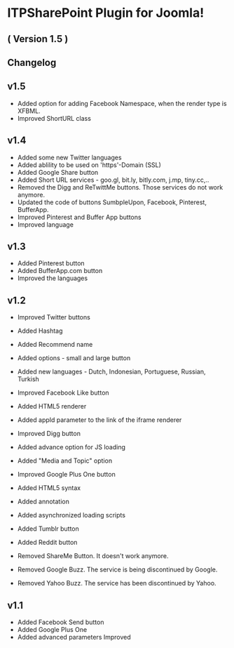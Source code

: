 ITPSharePoint Plugin for Joomla! 
==========================
( Version 1.5 )
--------------------------

Changelog
---------

v1.5
---------
* Added option for adding Facebook Namespace, when the render type is XFBML.
* Improved ShortURL class

v1.4
---------
* Added some new Twitter languages
* Added ablility to be used on 'https'-Domain (SSL)
* Added Google Share button
* Added Short URL services - goo.gl, bit.ly, bitly.com, j.mp, tiny.cc,..
* Removed the Digg and ReTwittMe buttons. Those services do not work anymore.
* Updated the code of buttons SumbpleUpon, Facebook, Pinterest, BufferApp.
* Improved Pinterest and Buffer App buttons
* Improved language

v1.3
-----
* Added Pinterest button
* Added BufferApp.com button
* Improved the languages

v1.2
-----
* Improved Twitter buttons
 * Added Hashtag
 * Added Recommend name
 * Added options - small and large button
 * Added new languages - Dutch, Indonesian, Portuguese, Russian, Turkish

* Improved Facebook Like button
 * Added HTML5 renderer
 * Added appId parameter to the link of the iframe renderer
 
* Improved Digg button
 * Added advance option for JS loading
 * Added "Media and Topic" option
 
* Improved Google Plus One button
 * Added HTML5 syntax 
 * Added annotation
 * Added asynchronized loading scripts
  
* Added Tumblr button
* Added Reddit button

* Removed ShareMe Button. It doesn't work anymore.
* Removed Google Buzz. The service is being discontinued by Google.
* Removed Yahoo Buzz. The service has been discontinued by Yahoo.

v1.1
------------
* Added Facebook Send button
* Added Google Plus One
* Added advanced parameters
Improved